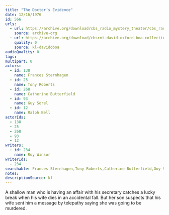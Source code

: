 ```yaml
---
title: "The Doctor’s Evidence"
date: 12/16/1976
id: 566
urls: 
  - url: https://archive.org/download/cbs_radio_mystery_theater/cbs_radio_mystery_theater-0551-0600.zip/cbs_radio_mystery_theater-0551-0600%2Fcbsrmt_0566_doctors_evidence.mp3
    source: archive-org
  - url: https://archive.org/download/cbsrmt-david-oxford-boa-collection/CBSRMT-761216-0566-The-Doctor's-Evidence-(128-44)_KIRO-{BoA}.mp3
    quality: 0
    source: kl-davidoboa
audioQuality: 0
tags: 
multipart: 0
actors:  
  - id: 138
    name: Frances Sternhagen  
  - id: 25
    name: Tony Roberts  
  - id: 268
    name: Catherine Butterfield  
  - id: 93
    name: Guy Sorel  
  - id: 12
    name: Ralph Bell
actorIds:  
  - 138  
  - 25  
  - 268  
  - 93  
  - 12
writers:  
  - id: 234
    name: Roy Winsor
writerIds:  
  - 234
searchable: Frances Sternhagen,Tony Roberts,Catherine Butterfield,Guy Sorel,Ralph Bell Roy Winsor
notes: 
descriptionSource: kf
---
```

A shallow man who is having an affair with his secretary catches a lucky break when his wife dies in an accidental fall. But her son suspects that his wife sent him a message by telepathy saying she was going to be murdered.